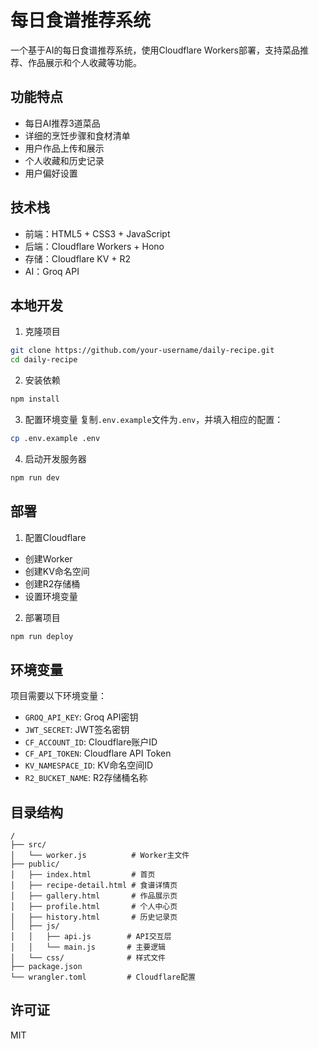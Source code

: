 # 每日食谱推荐系统

一个基于AI的每日食谱推荐系统，使用Cloudflare Workers部署，支持菜品推荐、作品展示和个人收藏等功能。

## 功能特点

- 每日AI推荐3道菜品
- 详细的烹饪步骤和食材清单
- 用户作品上传和展示
- 个人收藏和历史记录
- 用户偏好设置

## 技术栈

- 前端：HTML5 + CSS3 + JavaScript
- 后端：Cloudflare Workers + Hono
- 存储：Cloudflare KV + R2
- AI：Groq API

## 本地开发

1. 克隆项目
```bash
git clone https://github.com/your-username/daily-recipe.git
cd daily-recipe
```

2. 安装依赖
```bash
npm install
```

3. 配置环境变量
复制`.env.example`文件为`.env`，并填入相应的配置：
```bash
cp .env.example .env
```

4. 启动开发服务器
```bash
npm run dev
```

## 部署

1. 配置Cloudflare
- 创建Worker
- 创建KV命名空间
- 创建R2存储桶
- 设置环境变量

2. 部署项目
```bash
npm run deploy
```

## 环境变量

项目需要以下环境变量：

- `GROQ_API_KEY`: Groq API密钥
- `JWT_SECRET`: JWT签名密钥
- `CF_ACCOUNT_ID`: Cloudflare账户ID
- `CF_API_TOKEN`: Cloudflare API Token
- `KV_NAMESPACE_ID`: KV命名空间ID
- `R2_BUCKET_NAME`: R2存储桶名称

## 目录结构

```
/
├── src/
│   └── worker.js          # Worker主文件
├── public/
│   ├── index.html         # 首页
│   ├── recipe-detail.html # 食谱详情页
│   ├── gallery.html       # 作品展示页
│   ├── profile.html       # 个人中心页
│   ├── history.html       # 历史记录页
│   ├── js/
│   │   ├── api.js        # API交互层
│   │   └── main.js       # 主要逻辑
│   └── css/              # 样式文件
├── package.json
└── wrangler.toml         # Cloudflare配置
```

## 许可证

MIT 
